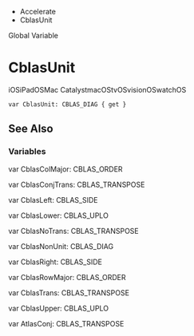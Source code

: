 

- Accelerate
-  CblasUnit 

Global Variable

# CblasUnit

iOSiPadOSMac CatalystmacOStvOSvisionOSwatchOS

``` source
var CblasUnit: CBLAS_DIAG { get }
```

## See Also

### Variables

var CblasColMajor: CBLAS_ORDER

var CblasConjTrans: CBLAS_TRANSPOSE

var CblasLeft: CBLAS_SIDE

var CblasLower: CBLAS_UPLO

var CblasNoTrans: CBLAS_TRANSPOSE

var CblasNonUnit: CBLAS_DIAG

var CblasRight: CBLAS_SIDE

var CblasRowMajor: CBLAS_ORDER

var CblasTrans: CBLAS_TRANSPOSE

var CblasUpper: CBLAS_UPLO

var AtlasConj: CBLAS_TRANSPOSE

